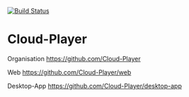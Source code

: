 [![Build Status](https://travis-ci.org/Cloud-Player/desktop-app.svg?branch=master)](https://travis-ci.org/Cloud-Player/desktop-app)

# Cloud-Player

Organisation
https://github.com/Cloud-Player

Web
https://github.com/Cloud-Player/web

Desktop-App
https://github.com/Cloud-Player/desktop-app
